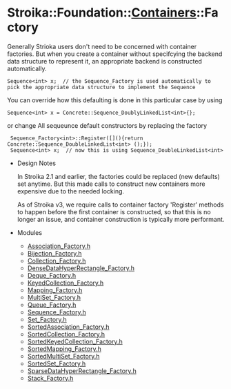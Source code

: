 # Stroika::Foundation::[Containers](../ReadMe.md)::Factory

Generally Strioka users don't need to be concerned with container factories. But when you create
a container without specifcying the backend data structure to represent it, an appropriate backend
is constructed automatically.

~~~
Sequence<int> x;  // the Sequence_Factory is used automatically to pick the appropriate data structure to implement the Sequence
~~~

You can override how this defaulting is done in this particular case by using
~~~
Sequence<int> x = Concrete::Sequence_DoublyLinkedList<int>{};
~~~

or change All sequeunce default constructors by replacing the factory

~~~
 Sequence_Factory<int>::Register([](){return Concrete::Sequence_DoubleLinkedList<int> ();});
 Sequence<int> x;  // now this is using Sequence_DoubleLinkedList<int>
~~~


- Design Notes

  In Stroika 2.1 and earlier, the factories could be replaced (new defaults) set anytime. But this made
  calls to construct new containers more expensive due to the needed locking.

  As of Stroika v3, we require calls to container factory 'Register' methods to happen before the first
  container is constructed, so that this is no longer an issue, and container construction is
  typically more performant.


- Modules
  - [Association_Factory.h](Association_Factory.h)
  - [Bijection_Factory.h](Bijection_Factory.h)
  - [Collection_Factory.h](Collection_Factory.h)
  - [DenseDataHyperRectangle_Factory.h](DenseDataHyperRectangle_Factory.h)
  - [Deque_Factory.h](Deque_Factory.h)
  - [KeyedCollection_Factory.h](KeyedCollection_Factory.h)
  - [Mapping_Factory.h](Mapping_Factory.h)
  - [MultiSet_Factory.h](MultiSet_Factory.h)
  - [Queue_Factory.h](Queue_Factory.h)
  - [Sequence_Factory.h](Sequence_Factory.h)
  - [Set_Factory.h](Set_Factory.h)
  - [SortedAssociation_Factory.h](SortedAssociation_Factory.h)
  - [SortedCollection_Factory.h](SortedCollection_Factory.h)
  - [SortedKeyedCollection_Factory.h](SortedKeyedCollection_Factory.h)
  - [SortedMapping_Factory.h](SortedMapping_Factory.h)
  - [SortedMultiSet_Factory.h](SortedMultiSet_Factory.h)
  - [SortedSet_Factory.h](SortedSet_Factory.h)
  - [SparseDataHyperRectangle_Factory.h](SparseDataHyperRectangle_Factory.h)
  - [Stack_Factory.h](Stack_Factory.h)

